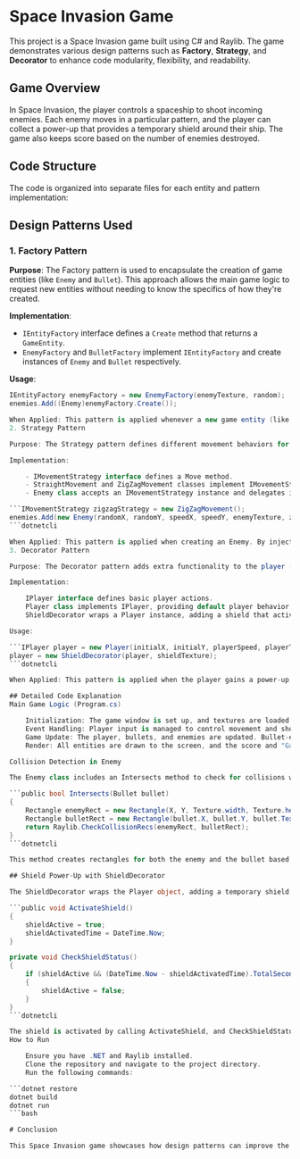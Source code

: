 # Space Invasion Game

This project is a Space Invasion game built using C# and Raylib. The game demonstrates various design patterns such as **Factory**, **Strategy**, and **Decorator** to enhance code modularity, flexibility, and readability. 

## Game Overview

In Space Invasion, the player controls a spaceship to shoot incoming enemies. Each enemy moves in a particular pattern, and the player can collect a power-up that provides a temporary shield around their ship. The game also keeps score based on the number of enemies destroyed.

## Code Structure

The code is organized into separate files for each entity and pattern implementation:


## Design Patterns Used

### 1. Factory Pattern

**Purpose**: The Factory pattern is used to encapsulate the creation of game entities (like `Enemy` and `Bullet`). This approach allows the main game logic to request new entities without needing to know the specifics of how they're created.

**Implementation**:
- `IEntityFactory` interface defines a `Create` method that returns a `GameEntity`.
- `EnemyFactory` and `BulletFactory` implement `IEntityFactory` and create instances of `Enemy` and `Bullet` respectively.
  
**Usage**:
```csharp
IEntityFactory enemyFactory = new EnemyFactory(enemyTexture, random);
enemies.Add((Enemy)enemyFactory.Create());

When Applied: This pattern is applied whenever a new game entity (like an Enemy) needs to be created. It allows for easy extension to add new types of enemies without changing the core game logic.
2. Strategy Pattern

Purpose: The Strategy pattern defines different movement behaviors for enemies, enabling them to move in varied ways (e.g., zigzag, straight). This helps decouple movement logic from the enemy class and allows new behaviors to be added easily.

Implementation:

    - IMovementStrategy interface defines a Move method.
    - StraightMovement and ZigZagMovement classes implement IMovementStrategy and provide specific movement behaviors.
    - Enemy class accepts an IMovementStrategy instance and delegates its Move method to the strategy.

```IMovementStrategy zigzagStrategy = new ZigZagMovement();
enemies.Add(new Enemy(randomX, randomY, speedX, speedY, enemyTexture, zigzagStrategy));
```dotnetcli

When Applied: This pattern is applied when creating an Enemy. By injecting different movement strategies, we can change how each enemy behaves without altering the Enemy class itself.
3. Decorator Pattern

Purpose: The Decorator pattern adds extra functionality to the player (like a shield) without altering the Player class. This allows the player to gain temporary power-ups that modify behavior.

Implementation:

    IPlayer interface defines basic player actions.
    Player class implements IPlayer, providing default player behavior.
    ShieldDecorator wraps a Player instance, adding a shield that activates for a limited time.

Usage:

```IPlayer player = new Player(initialX, initialY, playerSpeed, playerTexture);
player = new ShieldDecorator(player, shieldTexture);
```dotnetcli

When Applied: This pattern is applied when the player gains a power-up. By using the ShieldDecorator, we can add shield functionality dynamically, allowing the player to become temporarily invincible.

## Detailed Code Explanation
Main Game Logic (Program.cs)

    Initialization: The game window is set up, and textures are loaded. The player and enemies are created using the Factory pattern.
    Event Handling: Player input is managed to control movement and shooting.
    Game Update: The player, bullets, and enemies are updated. Bullet-enemy collisions are checked, and the score is increased when an enemy is hit.
    Render: All entities are drawn to the screen, and the score and "Game Over" message are displayed if applicable.

Collision Detection in Enemy

The Enemy class includes an Intersects method to check for collisions with bullets:

```public bool Intersects(Bullet bullet)
{
    Rectangle enemyRect = new Rectangle(X, Y, Texture.width, Texture.height);
    Rectangle bulletRect = new Rectangle(bullet.X, bullet.Y, bullet.Texture.width, bullet.Texture.height);
    return Raylib.CheckCollisionRecs(enemyRect, bulletRect);
}
```dotnetcli

This method creates rectangles for both the enemy and the bullet based on their positions and dimensions. Raylib.CheckCollisionRecs checks if these rectangles intersect, indicating a collision.

## Shield Power-Up with ShieldDecorator

The ShieldDecorator wraps the Player object, adding a temporary shield that can be activated for a limited duration:

```public void ActivateShield()
{
    shieldActive = true;
    shieldActivatedTime = DateTime.Now;
}

private void CheckShieldStatus()
{
    if (shieldActive && (DateTime.Now - shieldActivatedTime).TotalSeconds >= shieldDuration)
    {
        shieldActive = false;
    }
}
```dotnetcli

The shield is activated by calling ActivateShield, and CheckShieldStatus automatically deactivates it after the specified duration.
How to Run

    Ensure you have .NET and Raylib installed.
    Clone the repository and navigate to the project directory.
    Run the following commands:

```dotnet restore
dotnet build
dotnet run
```bash

# Conclusion

This Space Invasion game showcases how design patterns can improve the modularity, flexibility, and extensibility of game code. By using Factory, Strategy, and Decorator patterns, we enable dynamic entity creation, customizable behaviors, and the ability to add temporary power-ups easily.


